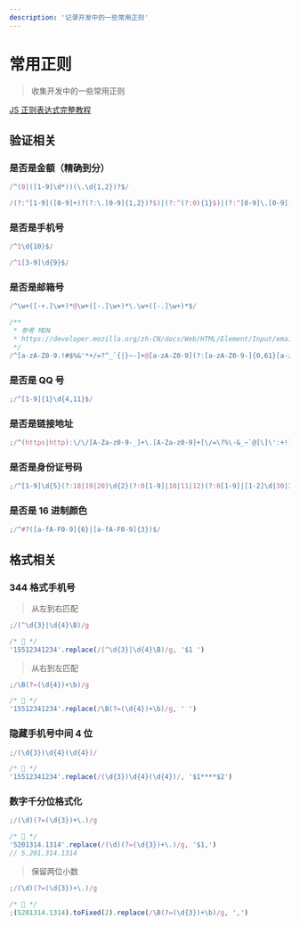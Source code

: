 ```yaml
---
description: '记录开发中的一些常用正则'
---
```


# 常用正则

> 收集开发中的一些常用正则

[JS 正则表达式完整教程](https://juejin.cn/post/6844903501034684430)

## 验证相关

### 是否是金额（精确到分）

```js
/^(0|([1-9]\d*))(\.\d{1,2})?$/

/(?:^[1-9]([0-9]+)?(?:\.[0-9]{1,2})?$)|(?:^(?:0){1}$)|(?:^[0-9]\.[0-9](?:[0-9])?$)/
```

### 是否是手机号

```js
/^1\d{10}$/

/^1[3-9]\d{9}$/
```

### 是否是邮箱号

```js
/^\w+([-+.]\w+)*@\w+([-.]\w+)*\.\w+([-.]\w+)*$/

/**
 * 参考 MDN
 * https://developer.mozilla.org/zh-CN/docs/Web/HTML/Element/Input/email#basic_validation
 */
/^[a-zA-Z0-9.!#$%&'*+/=?^_`{|}~-]+@[a-zA-Z0-9](?:[a-zA-Z0-9-]{0,61}[a-zA-Z0-9])?(?:\.[a-zA-Z0-9](?:[a-zA-Z0-9-]{0,61}[a-zA-Z0-9])?)*$/
```

### 是否是 QQ 号

```js
;/^[1-9]{1}\d{4,11}$/
```

### 是否是链接地址

```js
;/^(https|http):\/\/[A-Za-z0-9-_]+\.[A-Za-z0-9]+[\/=\?%\-&_~`@[\]\':+!]*([^<>\"\"])*$/
```

### 是否是身份证号码

```js
;/^[1-9]\d{5}(?:18|19|20)\d{2}(?:0[1-9]|10|11|12)(?:0[1-9]|[1-2]\d|30|31)\d{3}[\dXx]$/
```

### 是否是 16 进制颜色

```js
;/^#?([a-fA-F0-9]{6}|[a-fA-F0-9]{3})$/
```

## 格式相关

### 344 格式手机号

> 从左到右匹配

```js
;/(^\d{3}|\d{4}\B)/g

/* 🌰 */
'15512341234'.replace(/(^\d{3}|\d{4}\B)/g, '$1 ')
```

> 从右到左匹配

```js
;/\B(?=(\d{4})+\b)/g

/* 🌰 */
'15512341234'.replace(/\B(?=(\d{4})+\b)/g, ' ')
```

### 隐藏手机号中间 4 位

```js
;/(\d{3})\d{4}(\d{4})/

/* 🌰 */
'15512341234'.replace(/(\d{3})\d{4}(\d{4})/, '$1****$2')
```

### 数字千分位格式化

```js
;/(\d)(?=(\d{3})+\.)/g

/* 🌰 */
'5201314.1314'.replace(/(\d)(?=(\d{3})+\.)/g, '$1,')
// 5,201,314.1314
```

> 保留两位小数

```js
;/(\d)(?=(\d{3})+\.)/g

/* 🌰 */
;(5201314.1314).toFixed(2).replace(/\B(?=(\d{3})+\b)/g, ',')
```
